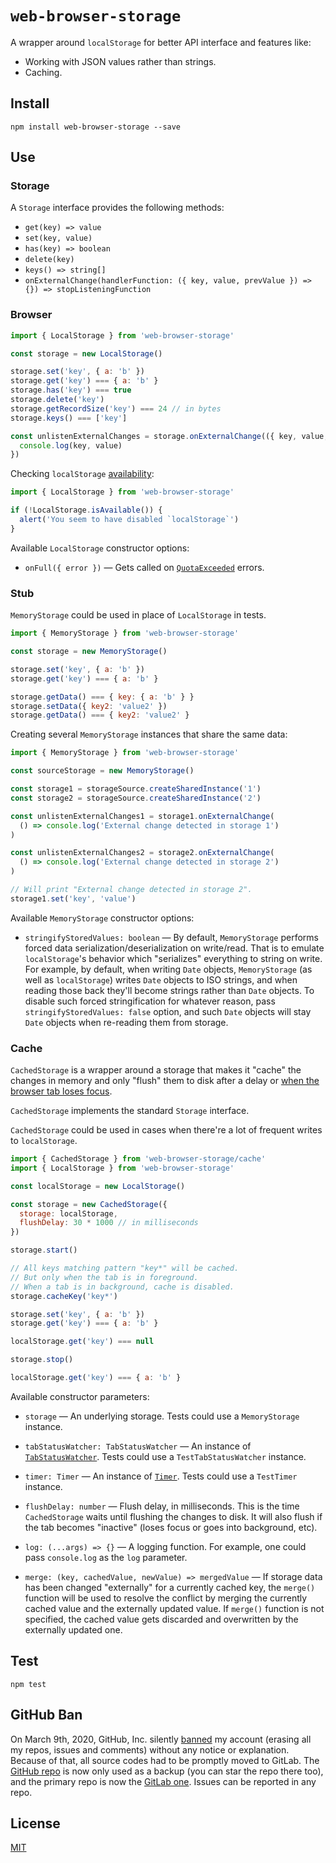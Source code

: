 # `web-browser-storage`

A wrapper around `localStorage` for better API interface and features like:

* Working with JSON values rather than strings.
* Caching.

## Install

```
npm install web-browser-storage --save
```

## Use

### Storage

A `Storage` interface provides the following methods:

* `get(key) => value`
* `set(key, value)`
* `has(key) => boolean`
* `delete(key)`
* `keys() => string[]`
* `onExternalChange(handlerFunction: ({ key, value, prevValue }) => {}) => stopListeningFunction`

### Browser

```js
import { LocalStorage } from 'web-browser-storage'

const storage = new LocalStorage()

storage.set('key', { a: 'b' })
storage.get('key') === { a: 'b' }
storage.has('key') === true
storage.delete('key')
storage.getRecordSize('key') === 24 // in bytes
storage.keys() === ['key']

const unlistenExternalChanges = storage.onExternalChange(({ key, value, prevValue }) => {
  console.log(key, value)
})
```

Checking `localStorage` [availability](http://crocodillon.com/blog/always-catch-localstorage-security-and-quota-exceeded-errors):

```js
import { LocalStorage } from 'web-browser-storage'

if (!LocalStorage.isAvailable()) {
  alert('You seem to have disabled `localStorage`')
}
```

Available `LocalStorage` constructor options:

* `onFull({ error })` — Gets called on [`QuotaExceeded`](http://crocodillon.com/blog/always-catch-localstorage-security-and-quota-exceeded-errors) errors.

### Stub

`MemoryStorage` could be used in place of `LocalStorage` in tests.

```js
import { MemoryStorage } from 'web-browser-storage'

const storage = new MemoryStorage()

storage.set('key', { a: 'b' })
storage.get('key') === { a: 'b' }

storage.getData() === { key: { a: 'b' } }
storage.setData({ key2: 'value2' })
storage.getData() === { key2: 'value2' }
```

Creating several `MemoryStorage` instances that share the same data:

```js
import { MemoryStorage } from 'web-browser-storage'

const sourceStorage = new MemoryStorage()

const storage1 = storageSource.createSharedInstance('1')
const storage2 = storageSource.createSharedInstance('2')

const unlistenExternalChanges1 = storage1.onExternalChange(
  () => console.log('External change detected in storage 1')
)

const unlistenExternalChanges2 = storage2.onExternalChange(
  () => console.log('External change detected in storage 2')
)

// Will print "External change detected in storage 2".
storage1.set('key', 'value')
```

Available `MemoryStorage` constructor options:

* `stringifyStoredValues: boolean` — By default, `MemoryStorage` performs forced data serialization/deserialization on write/read. That is to emulate `localStorage`'s behavior which "serializes" everything to string on write. For example, by default, when writing `Date` objects, `MemoryStorage` (as well as `localStorage`) writes `Date` objects to ISO strings, and when reading those back they'll become strings rather than `Date` objects. To disable such forced stringification for whatever reason, pass `stringifyStoredValues: false` option, and such `Date` objects will stay `Date` objects when re-reading them from storage.

### Cache

`CachedStorage` is a wrapper around a storage that makes it "cache" the changes in memory and only "flush" them to disk after a delay or [when the browser tab loses focus](https://golb.hplar.ch/2019/07/page-visibility-api.html).

`CachedStorage` implements the standard `Storage` interface.

`CachedStorage` could be used in cases when there're a lot of frequent writes to `localStorage`.

```js
import { CachedStorage } from 'web-browser-storage/cache'
import { LocalStorage } from 'web-browser-storage'

const localStorage = new LocalStorage()

const storage = new CachedStorage({
  storage: localStorage,
  flushDelay: 30 * 1000 // in milliseconds
})

storage.start()

// All keys matching pattern "key*" will be cached.
// But only when the tab is in foreground.
// When a tab is in background, cache is disabled.
storage.cacheKey('key*')

storage.set('key', { a: 'b' })
storage.get('key') === { a: 'b' }

localStorage.get('key') === null

storage.stop()

localStorage.get('key') === { a: 'b' }
```

Available constructor parameters:

* `storage` — An underlying storage. Tests could use a `MemoryStorage` instance.

* `tabStatusWatcher: TabStatusWatcher` — An instance of [`TabStatusWatcher`](https://npmjs.com/package/web-browser-tab). Tests could use a `TestTabStatusWatcher` instance.

* `timer: Timer` — An instance of [`Timer`](https://npmjs.com/package/web-browser-timer). Tests could use a `TestTimer` instance.

* `flushDelay: number` — Flush delay, in milliseconds. This is the time `CachedStorage` waits until flushing the changes to disk. It will also flush if the tab becomes "inactive" (loses focus or goes into background, etc).

* `log: (...args) => {}` — A logging function. For example, one could pass `console.log` as the `log` parameter.

* `merge: (key, cachedValue, newValue) => mergedValue` — If storage data has been changed "externally" for a currently cached key, the `merge()` function will be used to resolve the conflict by merging the currently cached value and the externally updated value. If `merge()` function is not specified, the cached value gets discarded and overwritten by the externally updated one.

## Test

```
npm test
```

## GitHub Ban

On March 9th, 2020, GitHub, Inc. silently [banned](https://medium.com/@catamphetamine/how-github-blocked-me-and-all-my-libraries-c32c61f061d3) my account (erasing all my repos, issues and comments) without any notice or explanation. Because of that, all source codes had to be promptly moved to GitLab. The [GitHub repo](https://github.com/catamphetamine/web-browser-storage) is now only used as a backup (you can star the repo there too), and the primary repo is now the [GitLab one](https://gitlab.com/catamphetamine/web-browser-storage). Issues can be reported in any repo.

## License

[MIT](LICENSE)